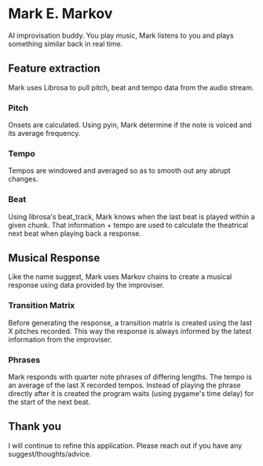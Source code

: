 # Mark E. Markov

AI improvisation buddy. You play music, Mark listens to you and plays something similar back in real time.

## Feature extraction

Mark uses Librosa to pull pitch, beat and tempo data from the audio stream.

### Pitch

Onsets are calculated. Using pyin, Mark determine if the note is voiced and its average frequency.

### Tempo

Tempos are windowed and averaged so as to smooth out any abrupt changes.

### Beat

Using librosa's beat_track, Mark knows when the last beat is played within a given chunk. That information + tempo are used to calculate the theatrical next beat when playing back a response.

## Musical Response

Like the name suggest, Mark uses Markov chains to create a musical response using data provided by the improviser.

### Transition Matrix

Before generating the response, a transition matrix is created using the last X pitches recorded. This way the response is always informed by the latest information from the improviser.

### Phrases

Mark responds with quarter note phrases of differing lengths. The tempo is an average of the last X recorded tempos. Instead of playing the phrase directly after it is created the program waits (using pygame's time delay) for the start of the next beat.

## Thank you

I will continue to refine this application. Please reach out if you have any suggest/thoughts/advice.
